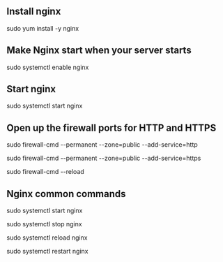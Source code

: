 ## Install nginx
sudo yum install -y nginx

## Make Nginx start when your server starts
sudo systemctl enable nginx

## Start nginx
sudo systemctl start nginx

## Open up the firewall ports for HTTP and HTTPS
sudo firewall-cmd --permanent --zone=public --add-service=http

sudo firewall-cmd --permanent --zone=public --add-service=https

sudo firewall-cmd --reload


## Nginx common commands
sudo systemctl start nginx

sudo systemctl stop nginx

sudo systemctl reload nginx

sudo systemctl restart nginx
